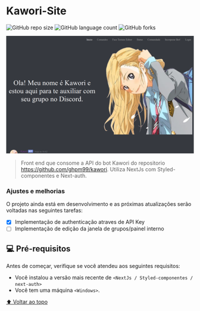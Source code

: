 # Kawori-Site

![GitHub repo size](https://img.shields.io/github/repo-size/ghpm99/Kawori-Site?style=for-the-badge)
![GitHub language count](https://img.shields.io/github/languages/count/ghpm99/Kawori-Site?style=for-the-badge)
![GitHub forks](https://img.shields.io/github/forks/ghpm99/Kawori-Site?style=for-the-badge)

<img src="image.png" alt="imagem">

> Front end que consome a API do bot Kawori do repositorio https://github.com/ghpm99/kawori.
Utiliza NextJs com Styled-componentes e Next-auth.

### Ajustes e melhorias

O projeto ainda está em desenvolvimento e as próximas atualizações serão voltadas nas seguintes tarefas:

- [x] Implementação de authenticação atraves de API Key
- [ ] Implementação de edição da janela de grupos/painel interno

## 💻 Pré-requisitos

Antes de começar, verifique se você atendeu aos seguintes requisitos:
* Você instalou a versão mais recente de `<NextJs / Styled-componentes / next-auth>`
* Você tem uma máquina `<Windows>`.

[⬆ Voltar ao topo](#nome-do-projeto)<br>

